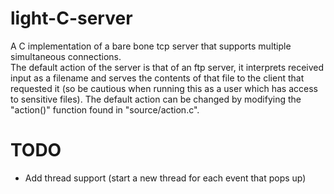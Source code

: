 # light-C-server
A C implementation of a bare bone tcp server that supports multiple simultaneous connections. \
The default action of the server is that of an ftp server, it interprets received input as a filename and serves the contents of that file to the client that requested it (so be cautious when running this as a user which has access to sensitive files). The default action can be changed by modifying the "action()" function found in "source/action.c".

# TODO
* Add thread support (start a new thread for each event that pops up)

